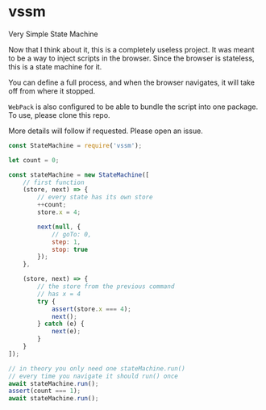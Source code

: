 # vssm
Very Simple State Machine

Now that I think about it, this is a completely useless project. It was meant to be a way to inject scripts in the browser. Since the browser is stateless, this is a state machine for it.

You can define a full process, and when the browser navigates, it will take off from where it stopped.

`WebPack` is also configured to be able to bundle the script into one package. To use, please clone this repo.

More details will follow if requested. Please open an issue.

```js
const StateMachine = require('vssm');

let count = 0;

const stateMachine = new StateMachine([
    // first function
    (store, next) => {
        // every state has its own store
        ++count;
        store.x = 4;

        next(null, {
            // goTo: 0,
            step: 1,
            stop: true
        });
    },

    (store, next) => {
        // the store from the previous command
        // has x = 4
        try {
            assert(store.x === 4);
            next();
        } catch (e) {
            next(e);
        }
    }
]);

// in theory you only need one stateMachine.run()
// every time you navigate it should run() once
await stateMachine.run();
assert(count === 1);
await stateMachine.run();
```